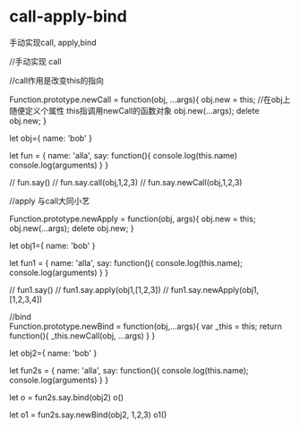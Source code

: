 # call-apply-bind
手动实现call, apply,bind


//手动实现 call

//call作用是改变this的指向

Function.prototype.newCall = function(obj, ...args){
    obj.new  = this; //在obj上随便定义个属性   this指调用newCall的函数对象
    obj.new(...args);
    delete obj.new;
}



let obj={
    name: 'bob'
}


let fun = {
    name: 'alla',
    say: function(){
        console.log(this.name)
        console.log(arguments)
    }
}


// fun.say()
// fun.say.call(obj,1,2,3)
// fun.say.newCall(obj,1,2,3)



//apply   与call大同小艺


Function.prototype.newApply = function(obj, args){
    obj.new = this;
    obj.new(...args);
    delete obj.new;
}

let obj1={
    name: 'bob'
}

let fun1 = {
    name: 'alla',
    say: function(){
        console.log(this.name);
        console.log(arguments)
    }
}

// fun1.say()
// fun1.say.apply(obj1,[1,2,3])
// fun1.say.newApply(obj1,[1,2,3,4])

//bind  
Function.prototype.newBind = function(obj,...args){
    var _this = this;
    return function(){
        _this.newCall(obj, ...args)
    }
}

let obj2={
    name: 'bob'
}

let fun2s = {
    name: 'alla',
    say: function(){
        console.log(this.name);
        console.log(arguments)
    }
}

let o = fun2s.say.bind(obj2)
o()

let o1 = fun2s.say.newBind(obj2, 1,2,3)
o1()
